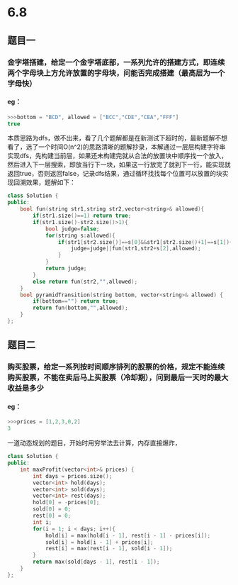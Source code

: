 # 6.8
## 题目一
### 金字塔搭建，给定一个金字塔底部，一系列允许的搭建方式，即连续两个字母块上方允许放置的字母块，问能否完成搭建（最高层为一个字母快）
#### eg：
```c++
>>>bottom = "BCD", allowed = ["BCC","CDE","CEA","FFF"]
true
```
本质思路为dfs，做不出来，看了几个题解都是在新测试下超时的，最新题解不想看了，选了一个时间O(n^2)的思路清晰的题解抄录，本解通过一层层构建字符串实现dfs，先构建当前层，如果还未构建完就从合法的放置块中顺序找一个放入，然后进入下一层搜索，即放当行下一块，如果这一行放完了就到下一行，能实现就返回true，否则返回false，记录dfs结果，通过循环找找每个位置可以放置的块实现回溯效果，题解如下：
```c++
class Solution {
public:
    bool fun(string str1,string str2,vector<string>& allowed){
        if(str1.size()==1) return true;
        if(str1.size()-str2.size()>1){
            bool judge=false;
            for(string s:allowed){
                if(str1[str2.size()]==s[0]&&str1[str2.size()+1]==s[1]){
                    judge=judge||fun(str1,str2+s[2],allowed);
                }
            }
            return judge;
        }
        else return fun(str2,"",allowed);
    }
    bool pyramidTransition(string bottom, vector<string>& allowed) {
        if(bottom=="") return true;
        return fun(bottom,"",allowed);
    }
};
```
## 题目二
### 购买股票，给定一系列按时间顺序排列的股票的价格，规定不能连续购买股票，不能在卖后马上买股票（冷却期），问到最后一天时的最大收益是多少
#### eg：
```c++
>>>prices = [1,2,3,0,2]
3
```
一道动态规划的题目，开始时用穷举法去计算，内存直接爆炸，
```c++
class Solution {
public:
    int maxProfit(vector<int>& prices) {
        int days = prices.size();
        vector<int> hold(days);
        vector<int> sold(days);
        vector<int> rest(days);
        hold[0] = -prices[0];
        sold[0] = 0;
        rest[0] = 0;
        int i;
        for(i = 1; i < days; i++){
            hold[i] = max(hold[i - 1], rest[i - 1] - prices[i]);
            sold[i] = hold[i - 1] + prices[i];
            rest[i] = max(rest[i - 1], sold[i - 1]);
        }
        return max(sold[days - 1], rest[i - 1]);
    }
};
```


<!--stackedit_data:
eyJoaXN0b3J5IjpbMTAzNDYzNTI0OSw5Nzc5OTYyMThdfQ==
-->